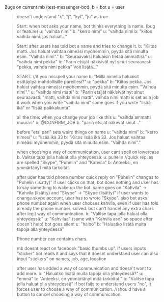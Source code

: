﻿Bugs on current mb (test-messenger-bot). b = bot u = user

>doesn't understand "k", "j", "kyl", "ju" as true

>Start: when bot asks your name, bot thinks everything is name. (bug or feature)
u: "vaihda nimi"
b: "kerro nimi"
u: "vaihda nimi
<bug>b: "kiitos vaihda nimi. jos haluat..."

>Start: after users has told bot a name and tries to change it.
b: "Kiitos matti. Jos haluat vaihtaa nimeäsi myöhemmin, pyydä sitä minulta esim. "Vaihda nimi"."
b: "Seuraavaksi haluaisin tietää ammattisi."
u: "vaihda nimi pekka"
<bug>b: "Parin etsijät näkisivät nyt sinut seuraavasti: "pekka, vaihda nimi pekka" Voit lisätä..."


>START: //if you misspell your name
b: "Millä nimellä haluaisit esittäytyä mahdollisille pareillesi?"
u: "pekka"
b: "Kiitos pekka. Jos haluat vaihtaa nimeäsi myöhemmin, pyydä sitä minulta esim. "Vaihda nimi"."
u: "vaihda nimi matti"
<bug> b: "Parin etsijät näkisivät nyt sinut seuraavasti: "matti, vaihda nimi matti". vaihda nimi matti is set as a job
it work when you write "vaihda nimi"
same goes if you write "lisää ikä" or "lisää paikkakunta"

>all the time: when you change your job like this
u: "vaihda ammatti muurari"
<bug> b: @CONFIRM_JOB
b: "parin etsijät näkevät sinut..."

>before "etsi pari" sets weird things on name
u: "vaihda nimi"
b: "kerro nimesi"
u: "lisää ikä 33
<bug> b: "Kiitos lisää ikä 33. Jos haluat vaihtaa nimeäsi myöhemmin, pyydä sitä minulta esim. "Vaihda nimi"."

>when choosing a way of communication, user cant spell on lowercase
b: Valitse tapa jolla haluat olla yhteydessä:
u: puhelin //quick replies are spelled "Skype", "Puhelin" and "Kahvila"
<bug> b: Anteeksi, en ymmärtänyt mitä tarkoitat.

>after uder has told phone number quick reply on "Puhelin" changes to "Puhelin (lisätty)"
if user clicks on that, bot does nothing and user has to say something to wake up the bot.
same goes on "Kahvila" -> "Kahvila (lisätty) and "Skype" -> "Skype (lisätty)" 
if user wants to change skype account, user has to wrote "Skype".
also bot asks phone number again when user chooses kahvila, even if user has told already the phone number.
<fix> solved. bot can't handel any extra chars after legit way of communication.
b: "Valitse tapa jolla haluat olla yhteydessä:"
u: "Kahvilaa" (same with "Kahvila asd" so space after doesn't help)
bot goes silent
u: "haloo"
b: "Haluatko lisätä muita tapoja olla yhteydessä"

>Phone number can contains chars.

>mb doesnt react on facebook "basic thumbs up". if users inputs "sticker" bot reads it and says that it doesnt understand
user can also input "stickers" on names, job, age, location

>after user has added a way of communication and doesn't want to add more.
b: "Haluatko lisätä muita tapoja olla yhteydessä?"
u: "emmä"
b: "Anteeksi, en ymmärtänyt mitä tarkoitat."
b: "Valitse tapa jolla haluat olla yhteydessä"
if bot fails to understand users "no", it forces user to choose a way of communication.
//should have a button to cancel choosing a way of communication.